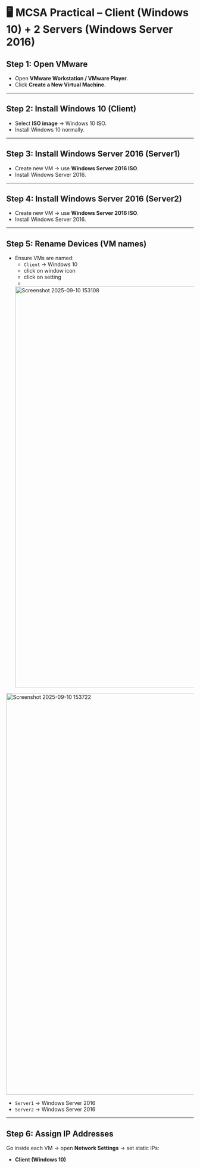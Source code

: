# 🖥️ MCSA Practical – Client (Windows 10) + 2 Servers (Windows Server 2016)

## Step 1: Open VMware
- Open **VMware Workstation / VMware Player**.
- Click **Create a New Virtual Machine**.

---

## Step 2: Install Windows 10 (Client)
- Select **ISO image** → Windows 10 ISO.
- Install Windows 10 normally.

---

## Step 3: Install Windows Server 2016 (Server1)
- Create new VM → use **Windows Server 2016 ISO**.
- Install Windows Server 2016.

---

## Step 4: Install Windows Server 2016 (Server2)
- Create new VM → use **Windows Server 2016 ISO**.
- Install Windows Server 2016.

---

## Step 5: Rename Devices (VM names)
- Ensure VMs are named:
  - `Client` → Windows 10
  - click on window icon
  - click on setting
  - 
  <img width="1919" height="1079" alt="Screenshot 2025-09-10 153108" src="https://github.com/user-attachments/assets/b1474db2-85e1-4e6a-8a85-134fd09a6bce" />
  
<img width="1919" height="1079" alt="Screenshot 2025-09-10 153722" src="https://github.com/user-attachments/assets/eb174fc2-b344-4114-806d-fc58edb4bacd" />



  - `Server1` → Windows Server 2016
  - `Server2` → Windows Server 2016

---

## Step 6: Assign IP Addresses
Go inside each VM → open **Network Settings** → set static IPs:

- **Client (Windows 10)**
